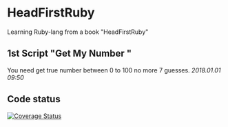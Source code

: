 # HeadFirstRuby
Learning Ruby-lang from a book "HeadFirstRuby"


## 1st Script "Get My Number "

You need get true number between 0 to 100 no more 7 guesses.
_2018.01.01  09:50_






Code status
---------------
[![Coverage Status](https://coveralls.io/repos/github/KeyJoo/HeadFirstRuby/badge.svg?branch=master)](https://coveralls.io/github/KeyJoo/HeadFirstRuby?branch=master)